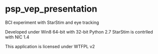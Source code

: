 # psp_vep_presentation

BCI experiment with StarStim and eye tracking

Developed under Win8 64-bit with 32-bit Python 2.7
StarStim is contrlled with NIC 1.4

This application is licensed under WTFPL v2
